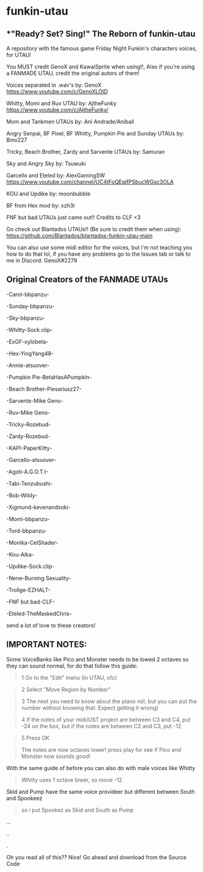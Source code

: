 # funkin-utau
*"Ready? Set? Sing!"
The Reborn of funkin-utau
-------------------
A repository with the famous game Friday Night Funkin's characters voices, for UTAU!

You MUST credit GenoX and KawaiSprite when using!!, Also if you're using a FANMADE UTAU, credit the original autors of them!

Voices separated in .wav's by: GenoX https://www.youtube.com/c/GenoXLOID

Whitty, Momi and Ruv UTAU by: AjtheFunky https://www.youtube.com/c/AjtheFunky/

Mom and Tankmen UTAUs by: Ani Andrade/Aniball

Angry Senpai, BF Pixel, BF Whitty, Pumpkin Pie and Sunday UTAUs by: Bmv227

Tricky, Beach Brother, Zardy and Sarvente UTAUs by: Samuran

Sky and Angry Sky by: Tsuwuki

Garcello and Eteled by: AlexGamingSW https://www.youtube.com/channel/UC4tFoQEqjfPSbucWGsc3OLA

KOU and Updike by: moonbubble

BF from Hex mod by: xzh3r

FNF but bad UTAUs just came out!! Credits to CLF <3

Go check out Blantados UTAUs!! (Be sure to credit them when using): https://github.com/Blantados/blantados-funkin-utau-main

You can also use some midi editor for the voices, but i'm not teaching you how to do that lol, if you have any problems go to the Issues tab or talk to me in Discord: GenoX#2279

Original Creators of the FANMADE UTAUs
-------------------
-Carol-bbpanzu-

-Sunday-bbpanzu-

-Sky-bbpanzu-

-Whitty-Sock.clip-

-ExGF-xylobeta-

-Hex-YingYang48-

-Annie-atsuover-

-Pumpkin Pie-BetaHasAPumpkin-

-Beach Brother-Piesariusz27-

-Sarvente-Mike Geno-

-Ruv-Mike Geno-

-Tricky-Rozebud-

-Zardy-Rozebud-

-KAPI-PaperKitty-

-Garcello-atsuover-

-Agoti-A.G.O.T.I-

-Tabi-Tenzubushi-

-Bob-Wildy-

-Xigmund-kevenandsoki-

-Momi-bbpanzu-

-Tord-bbpanzu-

-Monika-CelShader-

-Kou-Aika-

-Updike-Sock.clip-

-Nene-Burning Sexuality-

-Trollge-EZHALT-

-FNF but bad-CLF-

-Eteled-TheMaskedChris-

send a lot of love to these creators!

IMPORTANT NOTES:
---------------------

Some VoiceBanks like Pico and Monster needs to be lowed 2 octaves so they can sound normal, for do that follow this guide:

>1 Go to the "Edit" menu (In UTAU, ofc)

>2 Select "Move Region by Number"

>3 The next you need to know about the piano roll, but you can put the number without knowing that. Expect getting it wrong) 

>4 If the notes of your midi/UST project are between C3 and C4, put -24 on the box, but if the notes are between C2 and C3, put -12

>5 Press OK

>The notes are now octaves lower! press play for see if Pico and Monster now sounds good!

With the same guide of before you can also do with male voices like Whitty
>Whitty uses 1 octave lower, so move -12

Skid and Pump have the same voice provideer but different between South and Spookeez
>so i put Spookez as Skid and South as Pump

...

..

.

Oh you read all of this?? Nice! Go ahead and download from the Source Code
